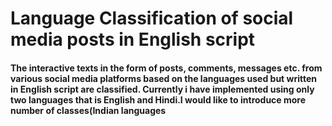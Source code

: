 # Language Classification of social media posts in English script

#### The interactive texts in the form of posts, comments, messages etc. from various social media platforms based on the languages used but written in English script are classified. Currently i have implemented using only two languages that is English and Hindi.I would like to introduce more number of classes(Indian languages
